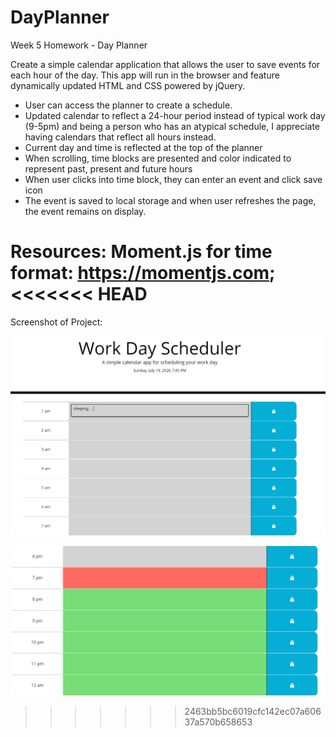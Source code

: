 # DayPlanner
Week 5 Homework - Day Planner

Create a simple calendar application that allows the user to save events for each hour of the day. This app will run in the browser and feature dynamically updated HTML and CSS powered by jQuery.

- User can access the planner to create a schedule. 
- Updated calendar to reflect a 24-hour period instead of typical work day (9-5pm) and being a person who has an atypical schedule, I appreciate having calendars that reflect all hours instead.
- Current day and time is reflected at the top of the planner
- When scrolling, time blocks are presented and color indicated to represent past, present and future hours
- When user clicks into time block, they can enter an event and click save icon
- The event is saved to local storage and when user refreshes the page, the event remains on display.

Resources: Moment.js for time format: <https://momentjs.com>;
<<<<<<< HEAD
=======


Screenshot of Project: 

![Day Planner](assets/images/calendar.PNG)

![Day Planner](assets/images/calendar2.PNG)



>>>>>>> 2463bb5bc6019cfc142ec07a60637a570b658653
